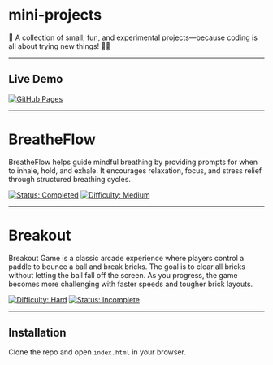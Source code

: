 # mini-projects
🚀 A collection of small, fun, and experimental projects—because coding is all about trying new things! 🎨💡

---

## Live Demo
[![GitHub Pages](https://img.shields.io/badge/Live%20Demo-Available-green)](https://asloberg.github.io/mini-projects/)

---

# BreatheFlow

BreatheFlow helps guide mindful breathing by providing prompts for when to inhale, hold, and exhale. It encourages relaxation, focus, and stress relief through structured breathing cycles.

[![Status: Completed](https://img.shields.io/badge/status-completed-brightgreen)](https://github.com/username/BreatheFlow)
[![Difficulty: Medium](https://img.shields.io/badge/difficulty-medium-orange)](https://github.com/username/BreatheFlow)



---

# Breakout

Breakout Game is a classic arcade experience where players control a paddle to bounce a ball and break bricks. The goal is to clear all bricks without letting the ball fall off the screen. As you progress, the game becomes more challenging with faster speeds and tougher brick layouts.

[![Difficulty: Hard](https://img.shields.io/badge/difficulty-hard-red)](https://github.com/username/Breakout-Game)
[![Status: Incomplete](https://img.shields.io/badge/status-incomplete-yellow)](https://github.com/username/Breakout-Game)

---

## Installation
Clone the repo and open `index.html` in your browser.
